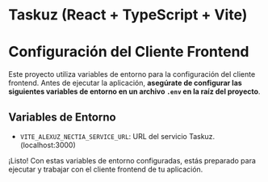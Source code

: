 # Taskuz (React + TypeScript + Vite)

# Configuración del Cliente Frontend

Este proyecto utiliza variables de entorno para la configuración del cliente frontend. Antes de ejecutar la aplicación, **asegúrate de configurar las siguientes variables de entorno en un archivo `.env` en la raíz del proyecto**.

## Variables de Entorno

- `VITE_ALEXUZ_NECTIA_SERVICE_URL`: URL del servicio Taskuz. (localhost:3000)

¡Listo! Con estas variables de entorno configuradas, estás preparado para ejecutar y trabajar con el cliente frontend de tu aplicación.
